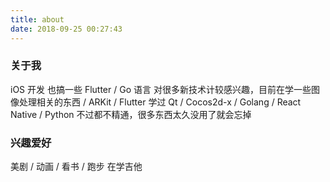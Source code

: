 ```yaml
---
title: about
date: 2018-09-25 00:27:43
---
```


### 关于我

iOS 开发
也搞一些 Flutter / Go 语言
对很多新技术计较感兴趣，目前在学一些图像处理相关的东西 / ARKit / Flutter
学过 Qt / Cocos2d-x / Golang / React Native / Python 不过都不精通，很多东西太久没用了就会忘掉

### 兴趣爱好

美剧 / 动画 / 看书 / 跑步
在学吉他

